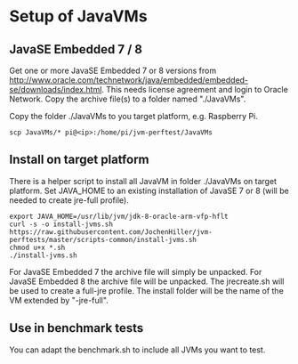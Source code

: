 # Setup of JavaVMs

## JavaSE Embedded 7 / 8

Get one or more JavaSE Embedded 7 or 8 versions from http://www.oracle.com/technetwork/java/embedded/embedded-se/downloads/index.html. This needs license agreement and login to Oracle Network. Copy the archive file(s) to a folder named "./JavaVMs".

Copy the folder ./JavaVMs to you target platform, e.g. Raspberry Pi.

```
scp JavaVMs/* pi@<ip>:/home/pi/jvm-perftest/JavaVMs
```

## Install on target platform

There is a helper script to install all JavaVM in folder ./JavaVMs on target platform. Set JAVA_HOME to an existing installation of JavaSE 7 or 8 (will be needed to create jre-full profile).

```
export JAVA_HOME=/usr/lib/jvm/jdk-8-oracle-arm-vfp-hflt
curl -s -o install-jvms.sh https://raw.githubusercontent.com/JochenHiller/jvm-perftests/master/scripts-common/install-jvms.sh
chmod u+x *.sh
./install-jvms.sh
```

For JavaSE Embedded 7 the archive file will simply be unpacked.
For JavaSE Embedded 8 the archive file will be unpacked. The jrecreate.sh will be used to create a full-jre profile. The install folder will be the name of the VM extended by "-jre-full".

## Use in benchmark tests

You can adapt the benchmark.sh to include all JVMs you want to test.
